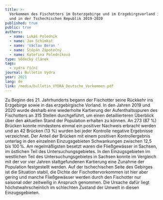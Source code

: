 ```yaml
---
title: >-
  Vorkommen des Fischotters im Osterzgebirge und im Erzgebirgsvorland in Sachsen
  und in der Tschechischen Republik 2019-2020
published: true
public: true
authors:
  - name: Lukáš Poledník
  - name: Jan Schimkat
  - name: 'Václav Beran '
  - name: Štěpán Zápotočný
  - name: Kateřina Poledníková
type: Vědecký článek
tags:
  - vydra říční
journal: Bulletin Vydra
year: 2021
lang: de
link: /media/bulletin_VYDRA_Deutsche_Vorkommen.pdf
---
```

Zu Beginn des 21. Jahrhunderts begann der Fischotter seine Rückkehr ins Erzgebirge sowie in das erzgebirgische Vorland. In den Jahren 2019 und 2020 wurde deshalb eine wiederholte Kartierung der Aufenthaltsspuren des Fischotters an 315 Stellen durchgeführt, um einen detaillierteren Überblick über den aktuellen Stand der Population erhalten zu können. An 273 (87 %) Brücken konnte mindestens einmal ein positiver Nachweis erbracht werden und an 42 Brücken (13 %) wurden bei jeder Kontrolle negative Ergebnisse verzeichnet. Der Anteil der Brücken mit einem positiven Kontrollergebnis unterlag in den einzelnen Einzugsgebieten Schwankungen zwischen 12,5 bis 100 %. Am regelmäßigsten besetzt waren die Fließgewässer in Sachsen, im östlichen Teil des Untersuchungsgebietes. In den Einzugsgebieten im westlichen Teil des Untersuchungsgebietes in Sachsen konnte im Vergleich mit der vor vier Jahren stattgefundenen Kartierung eine Zunahme der Population festgestellt werden. Auf der tschechischen Seite des Gebirges ist die Situation stabil, die Dichte der Fischottervorkommen ist hier aber gering und manche Fließgewässer werden durch den Fischotter nur saisonal oder zeitweilig in Anspruch genommen. Die Ursache dafür liegt höchstwahrscheinlich im schlechten Zustand der Umwelt in diesen Einzugsgebieten. 
